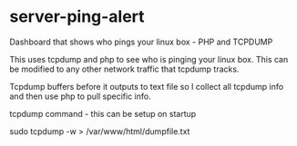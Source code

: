 # server-ping-alert
Dashboard that shows who pings your linux box - PHP and TCPDUMP

This uses tcpdump and php to see who is pinging your linux box.  This can be modified to any other network traffic that tcpdump tracks.

Tcpdump buffers before it outputs to text file so I collect all tcpdump info and then use php to pull specific info.


tcpdump command - this can be setup on startup

sudo tcpdump -w > /var/www/html/dumpfile.txt
